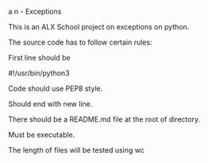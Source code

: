 a
n - Exceptions

This is an ALX School project on exceptions on python.



The source code has to follow certain rules:



First line should be

#!/usr/bin/python3

Code should use PEP8 style.

Should end with new line.

There should be a README.md file at the root of directory.

Must be executable.

The length of files will be tested using wc
